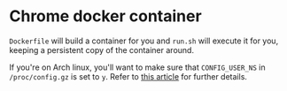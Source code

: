 # Chrome docker container

`Dockerfile` will build a container for you and `run.sh` will execute it for you, keeping a persistent copy of the container around.

If you're on Arch linux, you'll want to make sure that `CONFIG_USER_NS` in `/proc/config.gz` is set to `y`. Refer to [this article](https://blog.samcater.com/docker-arch-linux-and-user-namespaces/) for further details.

